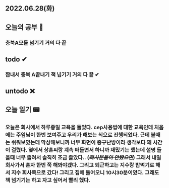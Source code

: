 ## 2022.06.28(화)

## 오늘의 공부 🎉
### 충북A모듈 넘기기 거의 다 끝

## todo ✔
### 짬내서 충북 A끝내기 책 넘기기 거의 다 끝 ✔

## untodo ❌


## 오늘 일기 📟
### 오늘은 회사에서 하루종일 교육을 들었다. cep사용법에 대한 교육인데 처음에는 주임님이 한번 보여주고 우리가 해보는 식으로 진행되었다. 근데 볼때는 쉬워보였는데 막상해보니까 너무 화면이 중구난방이라 생각보다 꽤 시간이 걸렸다. 옆에서 상훈씨랑 계속 떠들면서 하니까 재밌기는 했는데 설명 들을때 너무 졸려서 솔직히 조금 졸았다.. (~~*회사분들이 안봤으면*~~) 그래서 내일 회사가서 혼자 한번 쭉 해봐야겠다. 그리고 퇴근하고는 지수랑 밥먹기로 해서 지수 회사쪽으로 갔다! 그리고 집에 들어오니 10시30분이였다. 그래도 책 넘기기는 하고 자고 싶어서 빨리 했다. 